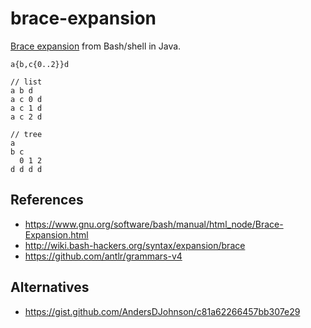 # brace-expansion
[Brace expansion] from Bash/shell in Java.

```
a{b,c{0..2}}d

// list
a b d
a c 0 d
a c 1 d
a c 2 d

// tree
a
b c
  0 1 2
d d d d
```

## References

* https://www.gnu.org/software/bash/manual/html_node/Brace-Expansion.html
* http://wiki.bash-hackers.org/syntax/expansion/brace
* https://github.com/antlr/grammars-v4

## Alternatives

* https://gist.github.com/AndersDJohnson/c81a62266457bb307e29

[brace expansion]: https://www.gnu.org/software/bash/manual/html_node/Brace-Expansion.html
